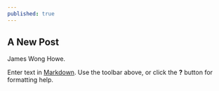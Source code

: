```yaml
---
published: true
---
```


## A New Post

James Wong Howe.

Enter text in [Markdown](http://daringfireball.net/projects/markdown/). Use the toolbar above, or click the **?** button for formatting help.
